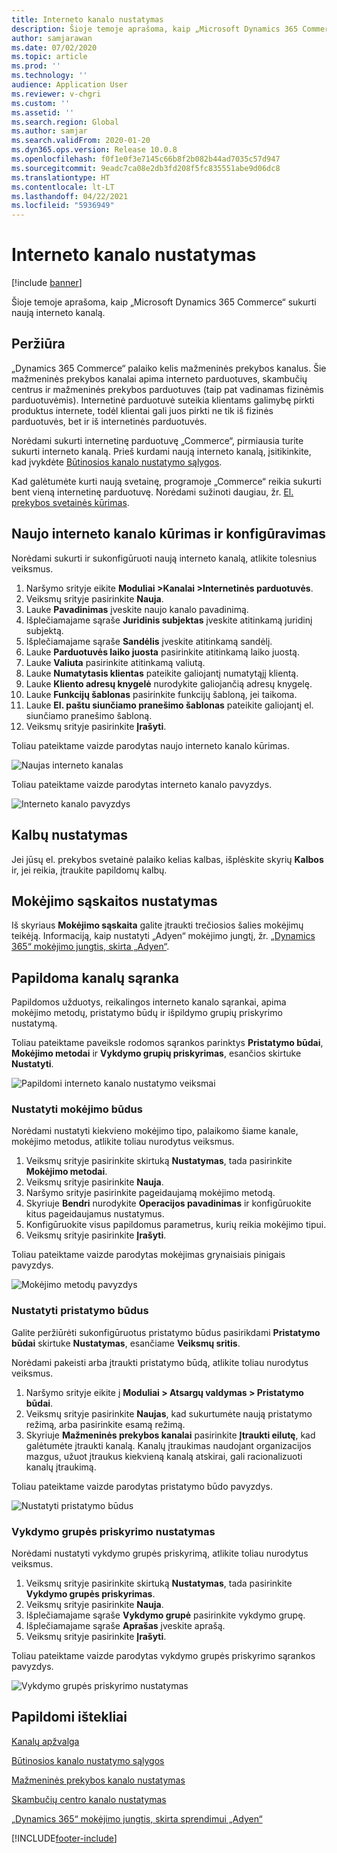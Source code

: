 ```yaml
---
title: Interneto kanalo nustatymas
description: Šioje temoje aprašoma, kaip „Microsoft Dynamics 365 Commerce“ sukurti naują interneto kanalą.
author: samjarawan
ms.date: 07/02/2020
ms.topic: article
ms.prod: ''
ms.technology: ''
audience: Application User
ms.reviewer: v-chgri
ms.custom: ''
ms.assetid: ''
ms.search.region: Global
ms.author: samjar
ms.search.validFrom: 2020-01-20
ms.dyn365.ops.version: Release 10.0.8
ms.openlocfilehash: f0f1e0f3e7145c66b8f2b082b44ad7035c57d947
ms.sourcegitcommit: 9eadc7ca08e2db3fd208f5fc835551abe9d06dc8
ms.translationtype: HT
ms.contentlocale: lt-LT
ms.lasthandoff: 04/22/2021
ms.locfileid: "5936949"
---
```

# <a name="set-up-an-online-channel"></a>Interneto kanalo nustatymas


[!include [banner](includes/banner.md)]

Šioje temoje aprašoma, kaip „Microsoft Dynamics 365 Commerce“ sukurti naują interneto kanalą.

## <a name="overview"></a>Peržiūra

„Dynamics 365 Commerce“ palaiko kelis mažmeninės prekybos kanalus. Šie mažmeninės prekybos kanalai apima interneto parduotuves, skambučių centrus ir mažmeninės prekybos parduotuves (taip pat vadinamas fizinėmis parduotuvėmis). Internetinė parduotuvė suteikia klientams galimybę pirkti produktus internete, todėl klientai gali juos pirkti ne tik iš fizinės parduotuvės, bet ir iš internetinės parduotuvės.

Norėdami sukurti internetinę parduotuvę „Commerce“, pirmiausia turite sukurti interneto kanalą. Prieš kurdami naują interneto kanalą, įsitikinkite, kad įvykdėte [Būtinosios kanalo nustatymo sąlygos](channels-prerequisites.md).

Kad galėtumėte kurti naują svetainę, programoje „Commerce“ reikia sukurti bent vieną internetinę parduotuvę. Norėdami sužinoti daugiau, žr. [El. prekybos svetainės kūrimas](create-ecommerce-site.md).

## <a name="create-and-configure-a-new-online-channel"></a>Naujo interneto kanalo kūrimas ir konfigūravimas

Norėdami sukurti ir sukonfigūruoti naują interneto kanalą, atlikite tolesnius veiksmus.

1. Naršymo srityje eikite **Moduliai \>Kanalai \>Internetinės parduotuvės**.
1. Veiksmų srityje pasirinkite **Nauja**.
1. Lauke **Pavadinimas** įveskite naujo kanalo pavadinimą.
1. Išplečiamajame sąraše **Juridinis subjektas** įveskite atitinkamą juridinį subjektą.
1. Išplečiamajame sąraše **Sandėlis** įveskite atitinkamą sandėlį.
1. Lauke **Parduotuvės laiko juosta** pasirinkite atitinkamą laiko juostą.
1. Lauke **Valiuta** pasirinkite atitinkamą valiutą.
1. Lauke **Numatytasis klientas** pateikite galiojantį numatytąjį klientą.
1. Lauke **Kliento adresų knygelė** nurodykite galiojančią adresų knygelę.
1. Lauke **Funkcijų šablonas** pasirinkite funkcijų šabloną, jei taikoma.
1. Lauke **El. paštu siunčiamo pranešimo šablonas** pateikite galiojantį el. siunčiamo pranešimo šabloną.
1. Veiksmų srityje pasirinkite **Įrašyti**.

Toliau pateiktame vaizde parodytas naujo interneto kanalo kūrimas.

![Naujas interneto kanalas](media/channel-setup-online-1.png)

Toliau pateiktame vaizde parodytas interneto kanalo pavyzdys.

![Interneto kanalo pavyzdys](media/channel-setup-online-2.png)

## <a name="set-up-languages"></a>Kalbų nustatymas

Jei jūsų el. prekybos svetainė palaiko kelias kalbas, išplėskite skyrių **Kalbos** ir, jei reikia, įtraukite papildomų kalbų.

## <a name="set-up-payment-account"></a>Mokėjimo sąskaitos nustatymas

Iš skyriaus **Mokėjimo sąskaita** galite įtraukti trečiosios šalies mokėjimų teikėją. Informaciją, kaip nustatyti „Adyen“ mokėjimo jungtį, žr. [„Dynamics 365“ mokėjimo jungtis, skirta „Adyen“](./dev-itpro/adyen-connector.md).

## <a name="additional-channel-setup"></a>Papildoma kanalų sąranka

Papildomos užduotys, reikalingos interneto kanalo sąrankai, apima mokėjimo metodų, pristatymo būdų ir išpildymo grupių priskyrimo nustatymą.

Toliau pateiktame paveiksle rodomos sąrankos parinktys **Pristatymo būdai**, **Mokėjimo metodai** ir **Vykdymo grupių priskyrimas**, esančios skirtuke **Nustatyti**.

![Papildomi interneto kanalo nustatymo veiksmai](media/channel-setup-online-3.png)

### <a name="set-up-payment-methods"></a>Nustatyti mokėjimo būdus

Norėdami nustatyti kiekvieno mokėjimo tipo, palaikomo šiame kanale, mokėjimo metodus, atlikite toliau nurodytus veiksmus.

1. Veiksmų srityje pasirinkite skirtuką **Nustatymas**, tada pasirinkite **Mokėjimo metodai**.
1. Veiksmų srityje pasirinkite **Nauja**.
1. Naršymo srityje pasirinkite pageidaujamą mokėjimo metodą.
1. Skyriuje **Bendri** nurodykite **Operacijos pavadinimas** ir konfigūruokite kitus pageidaujamus nustatymus.
1. Konfigūruokite visus papildomus parametrus, kurių reikia mokėjimo tipui.
1. Veiksmų srityje pasirinkite **Įrašyti**.

Toliau pateiktame vaizde parodytas mokėjimas grynaisiais pinigais pavyzdys.

![Mokėjimo metodų pavyzdys](media/channel-setup-retail-5.png)

### <a name="set-up-modes-of-delivery"></a>Nustatyti pristatymo būdus

Galite peržiūrėti sukonfigūruotus pristatymo būdus pasirikdami **Pristatymo būdai** skirtuke **Nustatymas**, esančiame **Veiksmų sritis**.  

Norėdami pakeisti arba įtraukti pristatymo būdą, atlikite toliau nurodytus veiksmus.

1. Naršymo srityje eikite į **Moduliai \> Atsargų valdymas \> Pristatymo būdai**.
1. Veiksmų srityje pasirinkite **Naujas**, kad sukurtumėte naują pristatymo režimą, arba pasirinkite esamą režimą.
1. Skyriuje **Mažmeninės prekybos kanalai** pasirinkite **Įtraukti eilutę**, kad galėtumėte įtraukti kanalą. Kanalų įtraukimas naudojant organizacijos mazgus, užuot įtraukus kiekvieną kanalą atskirai, gali racionalizuoti kanalų įtraukimą.

Toliau pateiktame vaizde parodytas pristatymo būdo pavyzdys.

![Nustatyti pristatymo būdus](media/channel-setup-retail-7.png)

### <a name="set-up-a-fulfillment-group-assignment"></a>Vykdymo grupės priskyrimo nustatymas

Norėdami nustatyti vykdymo grupės priskyrimą, atlikite toliau nurodytus veiksmus.

1. Veiksmų srityje pasirinkite skirtuką **Nustatymas**, tada pasirinkite **Vykdymo grupės priskyrimas**.
1. Veiksmų srityje pasirinkite **Nauja**.
1. Išplečiamajame sąraše **Vykdymo grupė** pasirinkite vykdymo grupę.
1. Išplečiamajame sąraše **Aprašas** įveskite aprašą.
1. Veiksmų srityje pasirinkite **Įrašyti**.

Toliau pateiktame vaizde parodytas vykdymo grupės priskyrimo sąrankos pavyzdys.

![Vykdymo grupės priskyrimo nustatymas](media/channel-setup-retail-9.png)

## <a name="additional-resources"></a>Papildomi ištekliai

[Kanalų apžvalga](channels-overview.md)

[Būtinosios kanalo nustatymo sąlygos](channels-prerequisites.md)

[Mažmeninės prekybos kanalo nustatymas](channel-setup-retail.md)

[Skambučių centro kanalo nustatymas](channel-setup-callcenter.md)

[„Dynamics 365“ mokėjimo jungtis, skirta sprendimui „Adyen“](./dev-itpro/adyen-connector.md)


[!INCLUDE[footer-include](../includes/footer-banner.md)]